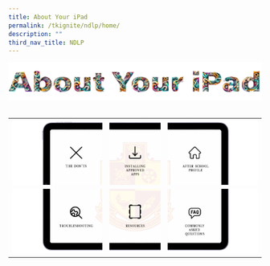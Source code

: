 ```yaml
---
title: About Your iPad
permalink: /tkignite/ndlp/home/
description: ""
third_nav_title: NDLP
---
```

<style type="text/css">
#amplify-app-root img {
  display: block;
  margin: 0;
  padding: 0;
  border: none;
}
.content table td, .content table th {
	padding: 0;
</style>

<img src="/images/PDLP/About_ipad/maintitle.png">
<br>
<br>
<table>
	<tbody>
		<tr>
			<td><a href="/tkignite/ndlp/the-dont/"><img src="/images/PDLP/About_ipad/slicev1_01.png"></a></td>
			<td><a href="/tkignite/ndlp/approved-apps/"><img src="/images/PDLP/About_ipad/slicev1_02.png"></a></td>
			<td><a href="/tkignite/ndlp/after-school/"><img src="/images/PDLP/About_ipad/slicev1_03.png"></a></td>
		</tr>
		<tr>
			<td><a href="/tkignite/ndlp/troubleshooting/"><img src="/images/PDLP/About_ipad/slicev1_04.png"></a></td>
			<td><a href="/tkignite/ndlp/resources/"><img src="/images/PDLP/About_ipad/after-slicev1_05r.png"></a></td>
			<td><a href="/tkignite/ndlp/faq/"><img src="/images/PDLP/About_ipad/slicev1_06.png"></a></td>
		</tr>
	</tbody>
</table>